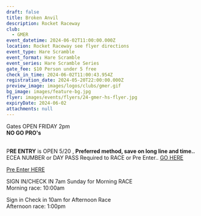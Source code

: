 ```yaml
---
draft: false
title: Broken Anvil
description: Rocket Raceway
club:
  - GMER
event_datetime: 2024-06-02T11:00:00.000Z
location: Rocket Raceway see flyer directions
event_type: Hare Scramble
event_format: Hare Scramble
event_series: Hare Scramble Series
gate_fee: $10 Person under 5 free
check_in_time: 2024-06-02T11:00:43.954Z
registration_date: 2024-05-20T22:00:00.000Z
preview_image: images/logos/clubs/gmer.gif
bg_image: images/feature-bg.jpg
flyer: images/events/flyers/24-gmer-hs-flyer.jpg
expiryDate: 2024-06-02
attachments: null
---
```

Gates OPEN FRIDAY 2pm   \
**NO GO PRO's**

\
P**RE ENTRY** is OPEN 5/20 , **Preferred method, save on long line and time..**\
ECEA NUMBER or DAY PASS Required to RACE or Pre Enter..  [GO HERE](https://www.moto-tally.com/ECEA/ECEA/SeriesRegistration.aspx)

[Pre Enter HERE](https://www.moto-tally.com/ECEA/ECEA/PreEntry.aspx)

SIGN IN/CHECK IN 7am Sunday for Morning RACE\
Morning race: 10:00am

Sign in Check in 10am for Afternoon Race\
Afternoon race: 1:00pm